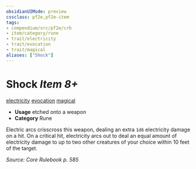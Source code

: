 ```yaml
---
obsidianUIMode: preview
cssclass: pf2e,pf2e-item
tags:
- compendium/src/pf2e/crb
- item/category/rune
- trait/electricity
- trait/evocation
- trait/magical
aliases: ["Shock"]
---
```

# Shock *Item 8+*  
[electricity](../../../rules/traits/electricity.md)  [evocation](../../../rules/traits/evocation.md)  [magical](../../../rules/traits/magical.md)  

- **Usage** etched onto a weapon
- **Category** Rune

Electric arcs crisscross this weapon, dealing an extra `1d6` electricity damage on a hit. On a critical hit, electricity arcs out to deal an equal amount of electricity damage to up to two other creatures of your choice within 10 feet of the target.

*Source: Core Rulebook p. 585*